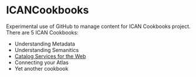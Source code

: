 ICANCookbooks
=============

Experimental use of GitHub to manage content for ICAN Cookbooks project. There are 5 ICAN Cookbooks:

- Understanding Metadata
- Understanding Semanitics
- [Catalog Services for the Web](documents/301-F05_Catalog_Services/README.md "Catalog Services for the Web")
- Connecting your Atlas
- Yet another cookbook
